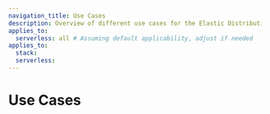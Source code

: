```yaml
---
navigation_title: Use Cases
description: Overview of different use cases for the Elastic Distribution of OpenTelemetry.
applies_to:
  serverless: all # Assuming default applicability, adjust if needed
applies_to:
  stack:
  serverless:
---
```


# Use Cases
